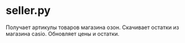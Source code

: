 # seller.py 
Получает артикулы товаров магазина озон. Скачивает остатки из магазина casio. Обновляет цены и остатки. 